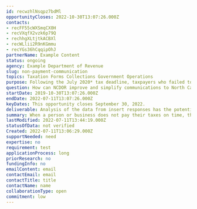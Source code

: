 ```yaml
---
id: recwzhlNsqpz7bdMl
opportunityCloses: 2022-10-30T13:07:26.000Z
contacts: 
- recFF55cWXSmqCX0H 
- recVXqfX2vzk6p79Q 
- rechhgXLtjtkACBXl 
- recWLlii2R9nKGmmu 
- recYGs36hCqqipOhJ
partnerName: Example Content
status: ongoing
agency: Example Department of Revenue
slug: non-payment-communication
topics: Taxation Forms Collections Government Operations
purpose: Following the July 2020* tax deadline, taxpayers who failed to pay on time received one of the three designs. NCDOR has been tracking responses for each of the three designs. This data can be used to determine which of the designs is most effective at eliciting response.\n\n*The deadline for filing 2019 taxes was delayed from April 15 to July in 2020.
question: How can NCDOR improve and simplify communications to North Carolina residents?
startDate: 2019-10-30T13:07:26.000Z
endDate: 2022-07-11T13:07:26.000Z
keyDates: This opportunity closes September 30, 2022.
deliverable: Analysis of the data from insert responses has the potential to   reveal whether there are patterns in the responses and if one version has been most effective. Updated inserts based on findings from the tax year 2020 analysis. Improving the response rate for late taxpayers means reducing the time and money the state invests to resolve these cases and increasing public benefits to North Carolinians as the revenues are then invested into public services.
summary: When a person or business does not pay their taxes on time, they receive a paper mailer from the North Carolina Department of Revenue (NCDOR) containing both a collection notice and an insert about past due taxes. The inserts are meant to motivate the taxpayer to action, but the team at the Taxpayer Assistance and Collection Division at NCDOR had a hunch the inserts were overdue for an overhaul.
lastModified: 2022-07-11T13:44:19.000Z
statusOfData: not verified 
Created: 2022-07-11T13:06:29.000Z
supportNeeded: need
expertise: no
requirement: test
applicationProcess: long
priorResearch: no
fundingInfo: no
emailContent: email
contactEmail: email
contactTitle: title
contactName: name
collaborationType: open
commitment: low
---
```

